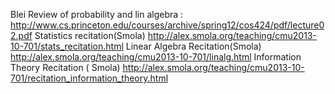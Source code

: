 Blei Review of probability and lin algebra : http://www.cs.princeton.edu/courses/archive/spring12/cos424/pdf/lecture02.pdf
Statistics recitation(Smola) http://alex.smola.org/teaching/cmu2013-10-701/stats_recitation.html
Linear Algebra Recitation(Smola) http://alex.smola.org/teaching/cmu2013-10-701/linalg.html
Information Theory Recitation ( Smola) http://alex.smola.org/teaching/cmu2013-10-701/recitation_information_theory.html
